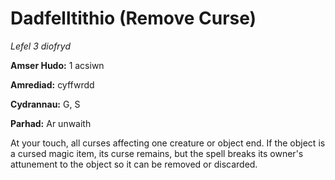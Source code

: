 # Dadfelltithio (Remove Curse)

*Lefel 3 diofryd*

**Amser Hudo:** 1 acsiwn

**Amrediad:** cyffwrdd

**Cydrannau:** G, S

**Parhad:** Ar unwaith

At your touch, all curses affecting one creature or object end. If the object is a cursed magic item, its curse remains, but the spell breaks its owner's attunement to the object so it can be removed or discarded.